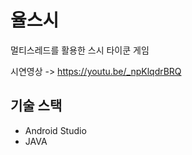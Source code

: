 # 율스시

멀티스레드를 활용한 스시 타이쿤 게임

시연영상 -> https://youtu.be/_npKlqdrBRQ


## 기술 스택

- Android Studio
- JAVA

